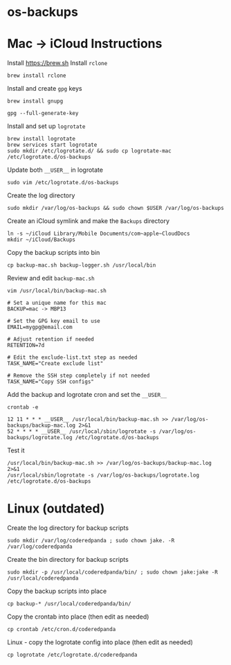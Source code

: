 # os-backups

# Mac -> iCloud Instructions
Install https://brew.sh
Install `rclone`
```
brew install rclone
```
Install and create `gpg` keys
```
brew install gnupg

gpg --full-generate-key
```
Install and set up `logrotate`
```
brew install logrotate
brew services start logrotate
sudo mkdir /etc/logrotate.d/ && sudo cp logrotate-mac /etc/logrotate.d/os-backups
```
Update both `__USER__` in logrotate
```
sudo vim /etc/logrotate.d/os-backups
```
Create the log directory
```
sudo mkdir /var/log/os-backups && sudo chown $USER /var/log/os-backups
```
Create an iCloud symlink and make the `Backups` directory
```
ln -s ~/iCloud Library/Mobile Documents/com~apple~CloudDocs
mkdir ~/iCloud/Backups
```
Copy the backup scripts into bin
```
cp backup-mac.sh backup-logger.sh /usr/local/bin
```
Review and edit `backup-mac.sh`
```
vim /usr/local/bin/backup-mac.sh

# Set a unique name for this mac
BACKUP=mac -> MBP13

# Set the GPG key email to use
EMAIL=mygpg@email.com

# Adjust retention if needed
RETENTION=7d

# Edit the exclude-list.txt step as needed
TASK_NAME="Create exclude list"

# Remove the SSH step completely if not needed
TASK_NAME="Copy SSH configs"
```
Add the backup and logrotate cron and set the `__USER__`
```
crontab -e

12 11 * * * __USER__ /usr/local/bin/backup-mac.sh >> /var/log/os-backups/backup-mac.log 2>&1
52 * * * * __USER__ /usr/local/sbin/logrotate -s /var/log/os-backups/logrotate.log /etc/logrotate.d/os-backups
```
Test it
```
/usr/local/bin/backup-mac.sh >> /var/log/os-backups/backup-mac.log 2>&1
/usr/local/sbin/logrotate -s /var/log/os-backups/logrotate.log /etc/logrotate.d/os-backups
```

# Linux (outdated)
Create the log directory for backup scripts
```
sudo mkdir /var/log/coderedpanda ; sudo chown jake. -R /var/log/coderedpanda
```
Create the bin directory for backup scripts
```
sudo mkdir -p /usr/local/coderedpanda/bin/ ; sudo chown jake:jake -R /usr/local/coderedpanda
```
Copy the backup scripts into place
```
cp backup-* /usr/local/coderedpanda/bin/
```
Copy the crontab into place (then edit as needed)
```
cp crontab /etc/cron.d/coderedpanda
```
Linux - copy the logrotate config into place (then edit as needed)
```
cp logrotate /etc/logrotate.d/coderedpanda
```
